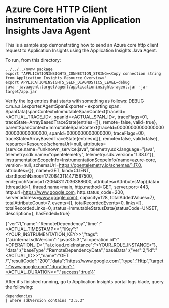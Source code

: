 # Azure Core HTTP Client instrumentation via Application Insights Java Agent

This is a sample app demonstrating how to send an Azure core http client request to Application Insights using the Application Insights Java Agent.

To run, from this directory:

```
../../../mvnw package
export "APPLICATIONINSIGHTS_CONNECTION_STRING=<Copy connection string from Application Insights Resource Overview>"
export APPLICATIONINSIGHTS_SELF_DIAGNOSTICS_LEVEL=debug
java -javaagent:target/agent/applicationinsights-agent.jar -jar target/app.jar
```

Verify the log entries that starts with something as follows:
DEBUG c.m.a.a.i.exporter.AgentSpanExporter - exporting span: SpanData{spanContext=ImmutableSpanContext{traceId=<ACTUAL_TRACE_ID>, spanId=<ACTUAL_SPAN_ID>, traceFlags=01, traceState=ArrayBasedTraceState{entries=[]}, remote=false, valid=true}, 
parentSpanContext=ImmutableSpanContext{traceId=00000000000000000000000000000000, spanId=0000000000000000, traceFlags=00, traceState=ArrayBasedTraceState{entries=[]}, remote=false, valid=false}, resource=Resource{schemaUrl=null, 
attributes={service.name="unknown_service:java", telemetry.sdk.language="java", telemetry.sdk.name="opentelemetry", telemetry.sdk.version="1.38.0"}}, instrumentationScopeInfo=InstrumentationScopeInfo{name=azure-core, 
version=null, schemaUrl=https://opentelemetry.io/schemas/1.17.0, attributes={}}, name=GET, kind=CLIENT, startEpochNanos=1720643114471587500, endEpochNanos=1720643117036388600, 
attributes=AttributesMap{data={thread.id=1, thread.name=main, http.method=GET, server.port=443, http.url=https://www.google.com, http.status_code=200, server.address=www.google.com}, capacity=128, totalAddedValues=7}, 
totalAttributeCount=7, events=[], totalRecordedEvents=0, links=[], totalRecordedLinks=0, status=ImmutableStatusData{statusCode=UNSET, description=}, hasEnded=true}

{"ver":1,"name":"RemoteDependency","time":"<ACTUAL_TIMESTAMP>>","iKey":"<YOUR_INSTRUMENTATION_KEY>>","tags":{"ai.internal.sdkVersion":"java:3.5.3","ai.operation.id":"<OPERATION_ID>","ai.cloud.roleInstance":"<YOUR_ROLE_INSTANCE>"},
"data":{"baseType":"RemoteDependencyData","baseData":{"ver":2,"id":"<ACTUAL_ID>>","name":"GET /","resultCode":"200","data":"https://www.google.com","type":"Http","target":"www.google.com","duration":"<ACTUAL_DURATION>>","success":true}}`

After it's finished running, go to Application Insights portal logs blade, query the following:

  ```kusto
  dependencies
  | where sdkVersion contains "3.5.3"
  ```
